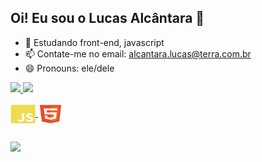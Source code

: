 ## Oi! Eu sou o Lucas Alcântara 👋

- 🌱 Estudando front-end, javascript
- 📫 Contate-me no email: alcantara.lucas@terra.com.br
- 😄 Pronouns: ele/dele

 <div>
  <a href="https://github.com/LuAlcantara">
  <img height="180em" src="https://github-readme-stats.vercel.app/api?username=LuAlcantara&show_icons=true&theme=dark&include_all_commits=true&count_private=true"/>
  <img height="160em" src="https://github-readme-stats.vercel.app/api/top-langs/?username=LuAlcantara&layout=compact&langs_count=7&theme=dark"/>
</div>
  
<div style="display: inline_block"><br>
  <img align="center" alt="Rafa-Js" height="30" width="40" src="https://raw.githubusercontent.com/devicons/devicon/master/icons/javascript/javascript-plain.svg">
    <img align="center" alt="Rafa-HTML" height="30" width="40" src="https://raw.githubusercontent.com/devicons/devicon/master/icons/html5/html5-original.svg">
    
  ##
<div> 
  <a href="https://www.linkedin.com/in/lucas-o-alcantara/" target="_blank"><img src="https://img.shields.io/badge/-LinkedIn-%230077B5?style=for-the-badge&logo=linkedin&logoColor=white" target="_blank"></a>
